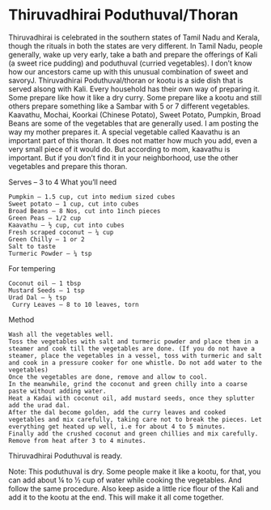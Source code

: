 #  Thiruvadhirai Poduthuval/Thoran



Thiruvadhirai is celebrated in the southern states of Tamil Nadu and Kerala, though the rituals in both the states are very different. In Tamil Nadu, people generally, wake up very early, take a bath and prepare the offerings of Kali (a sweet rice pudding) and poduthuval (curried vegetables). I don’t know how our ancestors came up with this unusual combination of sweet and savoryJ.
Thiruvadhirai Poduthuval/thoran or kootu is a side dish that is served alsong with Kali. Every household has their own way of preparing it. Some prepare like how it like a dry curry. Some prepare like a kootu and still others prepare something like a Sambar with 5 or 7 different vegetables. Kaavathu, Mochai, Koorkai (Chinese Potato), Sweet Potato, Pumpkin, Broad Beans are some of the vegetables that are generally used.
I am posting the way my mother prepares it. A special vegetable called Kaavathu is an important part of this thoran. It does not matter how much you add, even a very small piece of it would do. But according to mom, kaavathu is important. But if you don’t find it in your neighborhood, use the other vegetables and prepare this thoran.



Serves – 3 to 4
What you’ll need

    Pumpkin – 1.5 cup, cut into medium sized cubes
    Sweet potato – 1 cup, cut into cubes
    Broad Beans – 8 Nos, cut into 1inch pieces
    Green Peas – 1/2 cup
    Kaavathu – ½ cup, cut into cubes
    Fresh scraped coconut – ¼ cup
    Green Chilly – 1 or 2
    Salt to taste
    Turmeric Powder – ¼ tsp

For tempering

    Coconut oil – 1 tbsp
    Mustard Seeds – 1 tsp
    Urad Dal – ½ tsp
     Curry Leaves – 8 to 10 leaves, torn

Method

    Wash all the vegetables well.
    Toss the vegetables with salt and turmeric powder and place them in a steamer and cook till the vegetables are done. (If you do not have a steamer, place the vegetables in a vessel, toss with turmeric and salt and cook in a pressure cooker for one whistle. Do not add water to the vegetables)
    Once the vegetables are done, remove and allow to cool.
    In the meanwhile, grind the coconut and green chilly into a coarse paste without adding water.
    Heat a Kadai with coconut oil, add mustard seeds, once they splutter add the urad dal.
    After the dal become golden, add the curry leaves and cooked vegetables and mix carefully, taking care not to break the pieces. Let everything get heated up well, i.e for about 4 to 5 minutes.
    Finally add the crushed coconut and green chillies and mix carefully. Remove from heat after 3 to 4 minutes.

Thiruvadhirai Poduthuval is ready.

Note:
This poduthuval is dry. Some people make it like a kootu, for that, you can add about ¼ to ½ cup of water while cooking the vegetables. And follow the same procedure. Also keep aside a little rice flour of the Kali and add it to the kootu at the end. This will make it all come together.